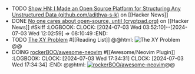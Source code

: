 - TODO [Show HN: I Made an Open Source Platform for Structuring Any Unstructured Data (github.com/adithya-s-k)](https://news.ycombinator.com/item?id=40854733) on [[Hacker News]]
- DONE [No one cares about open-source, until (cryptpad.org)](https://news.ycombinator.com/item?id=39396130) on [[Hacker News]] #Skiff
  :LOGBOOK:
  CLOCK: [2024-07-03 Wed 03:52:10]--[2024-07-03 Wed 12:02:59] =>  08:10:49
  :END:
- TODO [The XY Problem](https://sketchplanations.com/the-xy-problem) #[[Reading List]]
  @@html: <img src="https://images.prismic.io/sketchplanations/685157ae-ec27-4e9b-9749-eb689a8c65c5_SP+854+-+The+XY+problem.png?auto=format%2Ccompress&fit=max&w=828&q=50" alt="The XY Problem" class="article-cover" />@@
- DOING [rockerBOO/awesome-neovim](https://github.com/rockerBOO/awesome-neovim) #[[Awesome/Neovim Plugin]]
  :LOGBOOK:
  CLOCK: [2024-07-03 Wed 17:34:31]
  CLOCK: [2024-07-03 Wed 17:34:34]
  :END:
  @@html: <a href="https://github.com/rockerBOO/awesome-neovim/"><img src="https://github-readme-stats-astronomer.vercel.app/api/pin/?username=rockerBOO&repo=awesome-neovim&theme=tokyonight" alt="rockerBOO/awesome-neovim"/></a>@@